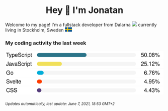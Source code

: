 <h1 align="center">
  Hey 👋 I'm Jonatan
</h1>

Welcome to my page! 
I'm a fullstack developer from Dalarna <img src="https://github.com/JonatanLindstroom/JonatanLindstroom/blob/master/resources/dalahorse.png" height="16px" /> currently living in Stockholm, Sweden <img src="https://github.com/JonatanLindstroom/JonatanLindstroom/blob/master/resources/sweden.png" height="14px" />

### My coding activity the last week

  ![](https://github.com/JonatanLindstroom/JonatanLindstroom/blob/master/images/TypeScript.svg)
  ![](https://github.com/JonatanLindstroom/JonatanLindstroom/blob/master/images/JavaScript.svg)
  ![](https://github.com/JonatanLindstroom/JonatanLindstroom/blob/master/images/Go.svg)
  ![](https://github.com/JonatanLindstroom/JonatanLindstroom/blob/master/images/Svelte.svg)
  ![](https://github.com/JonatanLindstroom/JonatanLindstroom/blob/master/images/CSS.svg)

<sub>*Updates automatically, last update: June 7, 2021, 18:53 GMT+2*</sub>
